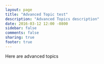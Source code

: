 ```yaml
---
layout: page
title: "Advanced Topic test"
description: "Advanced Topics description"
date: 2016-03-12 12:00 -0800
sidebar: false
comments: false
sharing: true
footer: true
---
```


Here are advanced topics